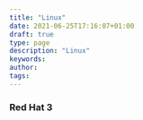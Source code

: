 ```yaml
---
title: "Linux"
date: 2021-06-25T17:16:07+01:00
draft: true
type: page
description: "Linux"
keywords:
author: 
tags: 
---
```

### Red Hat 3




